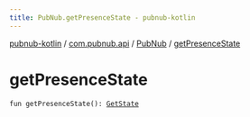 ```yaml
---
title: PubNub.getPresenceState - pubnub-kotlin
---
```


[pubnub-kotlin](../../index.html) / [com.pubnub.api](../index.html) / [PubNub](index.html) / [getPresenceState](./get-presence-state.html)

# getPresenceState

`fun getPresenceState(): `[`GetState`](../../com.pubnub.api.endpoints.presence/-get-state/index.html)